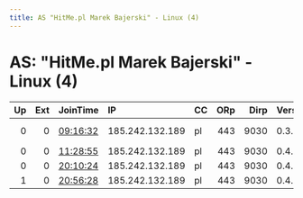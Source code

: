 ```yaml
---
title: AS "HitMe.pl Marek Bajerski" - Linux (4)
---
```


# AS: "HitMe.pl Marek Bajerski" - Linux (4)

|   Up |   Ext | JoinTime                                                                                            | IP              | CC   |   ORp |   Dirp | Version   | Contact                   | Nickname        |   eFamMembers |
|-----:|------:|:----------------------------------------------------------------------------------------------------|:----------------|:-----|------:|-------:|:----------|:--------------------------|:----------------|--------------:|
|    0 |     0 | [09:16:32](https://metrics.torproject.org/rs.html#details/80B38E7F8735D54AC411D5B781EB39563347A1DC) | 185.242.132.189 | pl   |   443 |   9030 | 0.3.5.10  | idonthavit at com dot net | bitcoin         |             1 |
|    0 |     0 | [11:28:55](https://metrics.torproject.org/rs.html#details/4EF2569E62383AE19B37C318590373E24D1C420B) | 185.242.132.189 | pl   |   443 |   9030 | 0.4.3.5   | https://twitter.com/crypt | bitcoin         |             1 |
|    0 |     0 | [20:10:24](https://metrics.torproject.org/rs.html#details/89A5229F442B5215A4229258FAEB2BBBFFCFB336) | 185.242.132.189 | pl   |   443 |   9030 | 0.4.3.5   | https://twitter.com/crypt | SatoshiNunchaku |             1 |
|    1 |     0 | [20:56:28](https://metrics.torproject.org/rs.html#details/003A488C998E8286DCCC1795B36E43D75C730025) | 185.242.132.189 | pl   |   443 |   9030 | 0.4.3.5   | https://twitter.com/crypt | SatoshiNunchaku |             1 |
